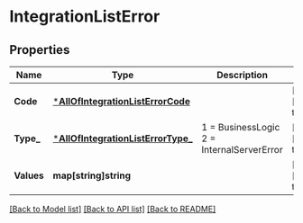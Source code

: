 # IntegrationListError

## Properties
Name | Type | Description | Notes
------------ | ------------- | ------------- | -------------
**Code** | [***AllOfIntegrationListErrorCode**](AllOfIntegrationListErrorCode.md) |  | [optional] [default to null]
**Type_** | [***AllOfIntegrationListErrorType_**](AllOfIntegrationListErrorType_.md) |   1 &#x3D; BusinessLogic  2 &#x3D; InternalServerError | [optional] [default to null]
**Values** | **map[string]string** |  | [optional] [default to null]

[[Back to Model list]](../README.md#documentation-for-models) [[Back to API list]](../README.md#documentation-for-api-endpoints) [[Back to README]](../README.md)

